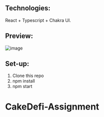 ## Technologies:
React + Typescript + Chakra UI.

## Preview:
![image](https://user-images.githubusercontent.com/59087730/215116169-a3ae9f17-4dc9-4e9b-9190-0786fcef7d19.png)

## Set-up:
1. Clone this repo
2. npm install
3. npm start
# CakeDefi-Assignment
